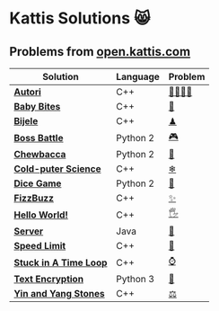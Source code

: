 # Kattis Solutions :smile_cat:
## Problems from [open.kattis.com](https://open.kattis.com/)

Solution | Language | Problem
--- | --- | ---
**[Autori](https://github.com/BergrosGigja/Kattis-solutions/tree/master/src/Autori)**|C++|[👨‍👨‍👧‍👧](https://open.kattis.com/problems/autori)
**[Baby Bites](https://github.com/BergrosGigja/Kattis-solutions/tree/master/src/Baby%20Bites)**|C++|[👶](https://open.kattis.com/problems/babybites)
**[Bijele](https://github.com/BergrosGigja/Kattis-solutions/tree/master/src/Bijele)**|C++|[♟](https://open.kattis.com/problems/bijele)
**[Boss Battle](https://github.com/BergrosGigja/Kattis-solutions/tree/master/src/Boss%20Battle)**|Python 2|[🎮](https://open.kattis.com/problems/bossbattle)
**[Chewbacca](https://github.com/BergrosGigja/Kattis-solutions/tree/master/src/Chewbacca)**|Python 2|[:bear:](https://open.kattis.com/problems/chewbacca)
**[Cold-puter Science](https://github.com/BergrosGigja/Kattis-solutions/tree/master/src/Cold-puter%20Science)**|C++|[❄](https://open.kattis.com/problems/cold)
**[Dice Game](https://github.com/BergrosGigja/Kattis-solutions/tree/master/src/Dice%20Game)**|Python 2|[:game_die:](https://open.kattis.com/problems/dicegame)
**[FizzBuzz](https://github.com/BergrosGigja/Kattis-solutions/tree/master/src/FizzBuzz)**|C++|[✨](https://open.kattis.com/problems/fizzbuzz)
**[Hello World!](https://github.com/BergrosGigja/Kattis-solutions/tree/master/src/Hello%20World!)**|C++|[🖐](https://open.kattis.com/problems/hello)
**[Server](https://github.com/BergrosGigja/Kattis-solutions/tree/master/src/Server)**|Java|[:minidisc:](https://open.kattis.com/problems/Server)
**[Speed Limit](https://github.com/BergrosGigja/Kattis-solutions/tree/master/src/Speed%20Limit)**|C++|[🚓](https://open.kattis.com/problems/speedlimit)
**[Stuck in A Time Loop](https://github.com/BergrosGigja/Kattis-solutions/tree/master/src/Stuck%20In%20A%20Time%20Loop)**|C++|[⌚](https://open.kattis.com/problems/timeloop)
**[Text Encryption](https://github.com/BergrosGigja/Kattis-solutions/tree/master/src/Text%20Encryption)**|Python 3|[:email:](https://open.kattis.com/problems/textencryption)
**[Yin and Yang Stones](https://github.com/BergrosGigja/Kattis-solutions/tree/master/src/Yin%20and%20Yang%20Stones)**|C++|[⚖](https://open.kattis.com/problems/yinyangstones)
